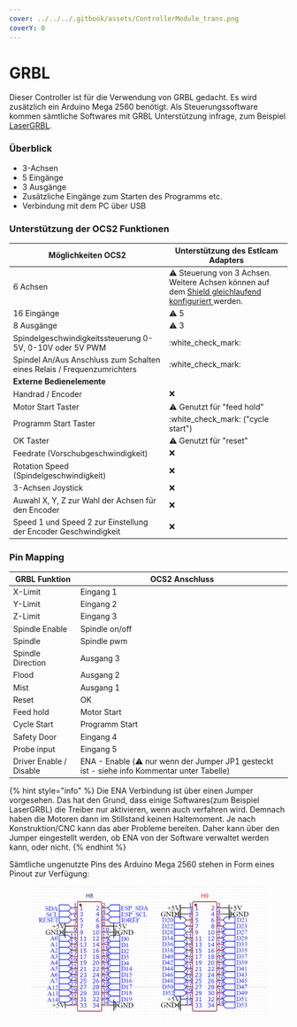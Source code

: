 ```yaml
---
cover: ../../../.gitbook/assets/ControllerModule_trans.png
coverY: 0
---
```


# GRBL

Dieser Controller ist für die Verwendung von GRBL gedacht. Es wird zusätzlich ein Arduino Mega 2560 benötigt. Als Steuerungssoftware kommen sämtliche Softwares mit GRBL Unterstützung infrage, zum Beispiel [LaserGRBL](https://lasergrbl.com/).

### Überblick

* 3-Achsen
* 5 Eingänge
* 3 Ausgänge
* Zusätzliche Eingänge zum Starten des Programms etc.
* Verbindung mit dem PC über USB

### Unterstützung der OCS2 Funktionen <a href="#unterstuetzung-des-ocs2-funktionen" id="unterstuetzung-des-ocs2-funktionen"></a>

| Möglichkeiten OCS2                                                      | Unterstützung des Estlcam Adapters                                                                                                                                  |
| ----------------------------------------------------------------------- | ------------------------------------------------------------------------------------------------------------------------------------------------------------------- |
| 6 Achsen                                                                | :warning: Steuerung von 3 Achsen. Weitere Achsen können auf dem [Shield gleichlaufend konfiguriert ](../mainboard/anschluesse-jumper.md#achsenkonfiguration)werden. |
| 16 Eingänge                                                             | :warning: 5                                                                                                                                                         |
| 8 Ausgänge                                                              | :warning: 3                                                                                                                                                         |
| Spindelgeschwindigkeitssteuerung 0-5V, 0-10V oder 5V PWM                | :white\_check\_mark:                                                                                                                                                |
| Spindel An/Aus Anschluss zum Schalten eines Relais / Frequenzumrichters | :white\_check\_mark:                                                                                                                                                |
| **Externe Bedienelemente**                                              |                                                                                                                                                                     |
| Handrad / Encoder                                                       | :x:                                                                                                                                                                 |
| Motor Start Taster                                                      | :warning: Genutzt für "feed hold"                                                                                                                                   |
| Programm Start Taster                                                   | :white\_check\_mark: ("cycle start")                                                                                                                                |
| OK Taster                                                               | :warning: Genutzt für "reset"                                                                                                                                       |
| Feedrate (Vorschubgeschwindigkeit)                                      | :x:                                                                                                                                                                 |
| Rotation Speed (Spindelgeschwindigkeit)                                 | :x:                                                                                                                                                                 |
| 3-Achsen Joystick                                                       | :x:                                                                                                                                                                 |
| Auwahl X, Y, Z zur Wahl der Achsen für den Encoder                      | :x:                                                                                                                                                                 |
| Speed 1 und Speed 2 zur Einstellung der Encoder Geschwindigkeit         | :x:                                                                                                                                                                 |

### Pin Mapping <a href="#undefined" id="undefined"></a>

| GRBL Funktion           | OCS2 Anschluss                                                                                     |
| ----------------------- | -------------------------------------------------------------------------------------------------- |
| X-Limit                 | Eingang 1                                                                                          |
| Y-Limit                 | Eingang 2                                                                                          |
| Z-Limit                 | Eingang 3                                                                                          |
| Spindle Enable          | Spindle on/off                                                                                     |
| Spindle                 | Spindle pwm                                                                                        |
| Spindle Direction       | Ausgang 3                                                                                          |
| Flood                   | Ausgang 2                                                                                          |
| Mist                    | Ausgang 1                                                                                          |
| Reset                   | OK                                                                                                 |
| Feed hold               | Motor Start                                                                                        |
| Cycle Start             | Programm Start                                                                                     |
| Safety Door             | Eingang 4                                                                                          |
| Probe input             | Eingang 5                                                                                          |
| Driver Enable / Disable | ENA - Enable (:warning: nur wenn der Jumper JP1 gesteckt ist - siehe info Kommentar unter Tabelle) |

{% hint style="info" %}
Die ENA Verbindung ist über einen Jumper vorgesehen. Das hat den Grund, dass einige Softwares(zum Beispiel LaserGRBL) die Treiber nur aktivieren, wenn auch verfahren wird. Demnach haben die Motoren dann im Stillstand keinen Haltemoment. Je nach Konstruktion/CNC kann das aber Probleme bereiten. Daher kann über den Jumper eingestellt werden, ob ENA von der Software verwaltet werden kann, oder nicht.
{% endhint %}

Sämtliche ungenutzte Pins des Arduino Mega 2560 stehen in Form eines Pinout zur Verfügung:

<figure><img src="../../../.gitbook/assets/grbl pinout.png" alt=""><figcaption></figcaption></figure>
